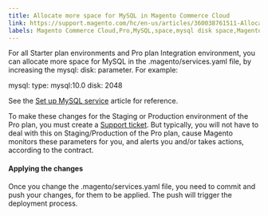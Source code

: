 ```yaml
---
title: Allocate more space for MySQL in Magento Commerce Cloud
link: https://support.magento.com/hc/en-us/articles/360038761511-Allocate-more-space-for-MySQL-in-Magento-Commerce-Cloud
labels: Magento Commerce Cloud,Pro,MySQL,space,mysql disk space,Magento Pro,Magento Starter,how to,Starter
---
```


For all Starter plan environments and Pro plan Integration environment, you can allocate more space for MySQL in the .magento/services.yaml file, by increasing the mysql: disk: parameter. For example:

mysql:
 type: mysql:10.0
 disk: 2048

See the [Set up MySQL service](https://devdocs.magento.com/guides/v2.3/cloud/project/project-conf-files_services-mysql.html) article for reference.

To make these changes for the Staging or Production environment of the Pro plan, you must create a [Support ticket](https://support.magento.com/hc/en-us/articles/360019088251-Submit-a-support-ticket). But typically, you will not have to deal with this on Staging/Production of the Pro plan, cause Magento monitors these parameters for you, and alerts you and/or takes actions, according to the contract.

#### Applying the changes

Once you change the .magento/services.yaml file, you need to commit and push your changes, for them to be applied. The push will trigger the deployment process.

